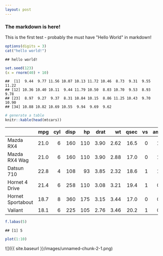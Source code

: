 ```yaml
---
layout: post
---
```

### The markdown is here! 

This is the first test - probably the must have "Hello World" in markdown!

``` r
options(digits = 3)
cat("hello world!")
```

    ## hello world!

``` r
set.seed(123)
(x = rnorm(40) + 10)
```

    ##  [1]  9.44  9.77 11.56 10.07 10.13 11.72 10.46  8.73  9.31  9.55 11.22
    ## [12] 10.36 10.40 10.11  9.44 11.79 10.50  8.03 10.70  9.53  8.93  9.78
    ## [23]  8.97  9.27  9.37  8.31 10.84 10.15  8.86 11.25 10.43  9.70 10.90
    ## [34] 10.88 10.82 10.69 10.55  9.94  9.69  9.62

``` r
# generate a table
knitr::kable(head(mtcars))
```

|                   |   mpg|  cyl|  disp|   hp|  drat|    wt|  qsec|   vs|   am|  gear|  carb|
|-------------------|-----:|----:|-----:|----:|-----:|-----:|-----:|----:|----:|-----:|-----:|
| Mazda RX4         |  21.0|    6|   160|  110|  3.90|  2.62|  16.5|    0|    1|     4|     4|
| Mazda RX4 Wag     |  21.0|    6|   160|  110|  3.90|  2.88|  17.0|    0|    1|     4|     4|
| Datsun 710        |  22.8|    4|   108|   93|  3.85|  2.32|  18.6|    1|    1|     4|     1|
| Hornet 4 Drive    |  21.4|    6|   258|  110|  3.08|  3.21|  19.4|    1|    0|     3|     1|
| Hornet Sportabout |  18.7|    8|   360|  175|  3.15|  3.44|  17.0|    0|    0|     3|     2|
| Valiant           |  18.1|    6|   225|  105|  2.76|  3.46|  20.2|    1|    0|     3|     1|

``` r
f.labas(5)
```

    ## [1] 5

``` r
plot(1:10)
```

![]({{ site.baseurl }}/images/unnamed-chunk-2-1.png)
